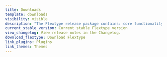 ```yaml
---
title: Downloads
template: downloads
visibility: visible
description: "The Flextype release package contains: core functionality, default theme, admin panel and site plugins."
current_stable_version: Current stable Flextype version
view_changelog: View release notes in the Changelog.
download_flextype: Download Flextype
link_plugins: Plugins
link_themes: Themes
---
```

